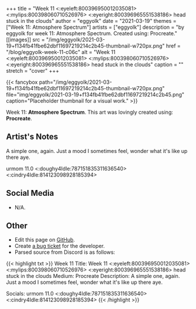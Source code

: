 +++
title =       "Week 11 <:eyeleft:800396950012035081> <:mylips:800398060710526976> <:eyeright:800396965551538186> head stuck in the clouds"
author =      "eggyolk"
date =        "2021-03-19"
themes =      ["Week 11: Atmosphere Spectrum"]
artists =     ["eggyolk"]
description = "by eggyolk for week 11: Atmosphere Spectrum. Created using: Procreate."
[[images]]
      src = "/img/eggyolk/2021-03-19+f134fb41fbe62dbf11697219214c2b45-thumbnail-w720px.png"
      href = "/blog/eggyolk-week-11-c06c"
      alt = "Week 11 <:eyeleft:800396950012035081> <:mylips:800398060710526976> <:eyeright:800396965551538186> head stuck in the clouds"
      caption = ""
      stretch = "cover"
+++


{{< fancybox path="/img/eggyolk/2021-03-19+f134fb41fbe62dbf11697219214c2b45-thumbnail-w720px.png" file="img/eggyolk/2021-03-19+f134fb41fbe62dbf11697219214c2b45.png" caption="Placeholder thumbnail for a visual work." >}}


Week 11: **Atmosphere Spectrum**. This art was lovingly created using: **Procreate**.

## Artist's Notes

A simple one, again. Just a mood I sometimes feel, wonder what it's like up there aye. 

urmom 11.0 <:doughy4Idle:787151835311636540> <:cindry4Idle:814123098928185394>

## Social Media

- N/A.

## Other

- Edit this page on [GitHub](https://github.com/teaminkling/web-refresh/edit/main/content/blog/eggyolk-week-11-c06c.md).
- Create [a bug ticket](https://github.com/teaminkling/web-refresh/issues/new?assignees=&labels=bug&template=problem-report.md&title=) for the developer.
- Parsed source from Discord is as follows:

{{< highlight txt >}}
Week 11
Title: Week 11 <:eyeleft:800396950012035081> <:mylips:800398060710526976> <:eyeright:800396965551538186> head stuck in the clouds 
Medium: Procreate
Description: A simple one, again. Just a mood I sometimes feel, wonder what it's like up there aye. 

Socials: urmom 11.0 <:doughy4Idle:787151835311636540> <:cindry4Idle:814123098928185394>
{{< /highlight >}}